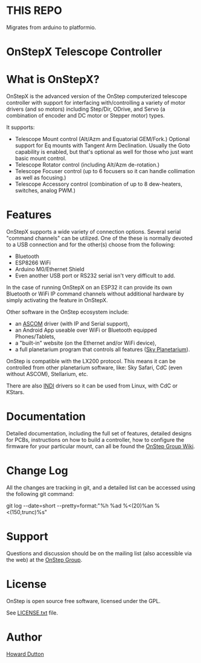 THIS REPO
=========

Migrates from arduino to platformio.


OnStepX Telescope Controller
===========================

# What is OnStepX?
OnStepX is the advanced version of the OnStep computerized telescope controller with support for interfacing with/controlling a variety of motor drivers (and so motors) including Step/Dir, ODrive, and Servo (a combination of encoder and DC motor or Stepper motor) types.

It supports:
* Telescope Mount control (Alt/Azm and Equatorial GEM/Fork.)  Optional support for Eq mounts with Tangent Arm Declination.  Usually the Goto capability is enabled, but that's optional as well for those who just want basic mount control.
* Telescope Rotator control (including Alt/Azm de-rotation.)
* Telescope Focuser control (up to 6 focusers so it can handle collimation as well as focusing.)
* Telescope Accessory control (combination of up to 8 dew-heaters, switches, analog PWM.)

# Features
OnStepX supports a wide variety of connection options.  Several serial
"command channels" can be utilized. One of the these is normally devoted to a USB
connection and for the other(s) choose from the following:

* Bluetooth
* ESP8266 WiFi
* Arduino M0/Ethernet Shield
* Even another USB port or RS232 serial isn't very difficult to add.

In the case of running OnStepX on an ESP32 it can provide its own Bluetooth or WiFi IP command channels without additional hardware by simply activating the feature in OnStepX.

Other software in the OnStep ecosystem include:

* an [ASCOM](http://ascom-standards.org/) driver (with IP and Serial support),
* an Android App useable over WiFi or Bluetooth equipped Phones/Tablets,
* a "built-in" website (on the Ethernet and/or WiFi device),
* a full planetarium program that controls all features ([Sky Planetarium](http://stellarjourney.com/index.php?r=site/software_sky)).

OnStep is compatible with the LX200 protocol. This means it can be controlled
from other planetarium software, like: Sky Safari, CdC (even without ASCOM),
Stellarium, etc.

There are also [INDI](http://www.indilib.org/about.html) drivers so it can be used from Linux, with CdC or KStars.

# Documentation
Detailed documentation, including the full set of features, detailed designs for
PCBs, instructions on how to build a controller, how to configure the firmware
for your particular mount, can all be found the [OnStep Group Wiki](https://groups.io/g/onstep/wiki/home).

# Change Log
All the changes are tracking in git, and a detailed list can be accessed using the
following git command:
 
git log --date=short --pretty=format:"%h %ad %<(20)%an %<(150,trunc)%s"

# Support
Questions and discussion should be on the mailing list (also accessible via the
web) at the [OnStep Group](https://groups.io/g/onstep/).

# License
OnStep is open source free software, licensed under the GPL.

See [LICENSE.txt](./LICENSE.txt) file.

# Author
[Howard Dutton](http://www.stellarjourney.com)


